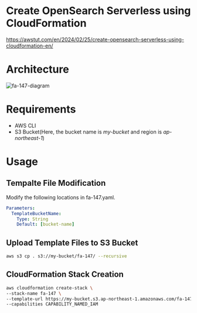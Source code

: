 # Create OpenSearch Serverless using CloudFormation

https://awstut.com/en/2024/02/25/create-opensearch-serverless-using-cloudformation-en/

# Architecture

![fa-147-diagram](https://github.com/awstut-an-r/awstut-fa/assets/84276199/48f43f91-fc42-4a86-8306-b3aafcd2c241)

# Requirements

* AWS CLI
* S3 Bucket(Here, the bucket name is *my-bucket* and region is *ap-northeast-1*)

# Usage

## Tempalte File Modification

Modify the following locations in fa-147.yaml.

```yaml
Parameters:
  TemplateBucketName:
    Type: String
    Default: [bucket-name]
```

## Upload  Template Files to S3 Bucket

```bash
aws s3 cp . s3://my-bucket/fa-147/ --recursive
```

## CloudFormation Stack Creation

```bash
aws cloudformation create-stack \
--stack-name fa-147 \
--template-url https://my-bucket.s3.ap-northeast-1.amazonaws.com/fa-147/fa-147.yaml \
--capabilities CAPABILITY_NAMED_IAM
```
